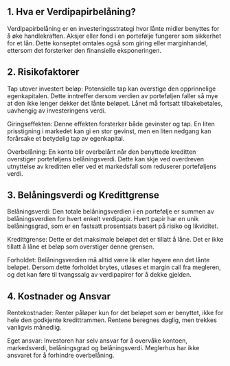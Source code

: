 ## 1. Hva er Verdipapirbelåning?
Verdipapirbelåning er en investeringsstrategi hvor lånte midler benyttes for å øke handlekraften. Aksjer eller fond i en portefølje fungerer som sikkerhet for et lån. Dette konseptet omtales også som giring eller marginhandel, ettersom det forsterker den finansielle eksponeringen.

## 2. Risikofaktorer
Tap utover investert beløp: Potensielle tap kan overstige den opprinnelige egenkapitalen. Dette inntreffer dersom verdien av porteføljen faller så mye at den ikke lenger dekker det lånte beløpet. Lånet må fortsatt tilbakebetales, uavhengig av investeringens verdi.

Giringseffekten: Denne effekten forsterker både gevinster og tap. En liten prisstigning i markedet kan gi en stor gevinst, men en liten nedgang kan forårsake et betydelig tap av egenkapital.

Overbelåning: En konto blir overbelånt når den benyttede kreditten overstiger porteføljens belåningsverdi. Dette kan skje ved overdreven utnyttelse av kreditten eller ved et markedsfall som reduserer porteføljens verdi.

## 3. Belåningsverdi og Kredittgrense
Belåningsverdi: Den totale belåningsverdien i en portefølje er summen av belåningsverdien for hvert enkelt verdipapir. Hvert papir har en unik belåningsgrad, som er en fastsatt prosentsats basert på risiko og likviditet.

Kredittgrense: Dette er det maksimale beløpet det er tillatt å låne. Det er ikke tillatt å låne et beløp som overstiger denne grensen.

Forholdet: Belåningsverdien må alltid være lik eller høyere enn det lånte beløpet. Dersom dette forholdet brytes, utløses et margin call fra megleren, og det kan føre til tvangssalg av verdipapirer for å dekke gjelden.

## 4. Kostnader og Ansvar
Rentekostnader: Renter påløper kun for det beløpet som er benyttet, ikke for hele den godkjente kredittrammen. Rentene beregnes daglig, men trekkes vanligvis månedlig.

Eget ansvar: Investoren har selv ansvar for å overvåke kontoen, markedsverdi, belåningsgrad og belåningsverdi. Meglerhus har ikke ansvaret for å forhindre overbelåning.

